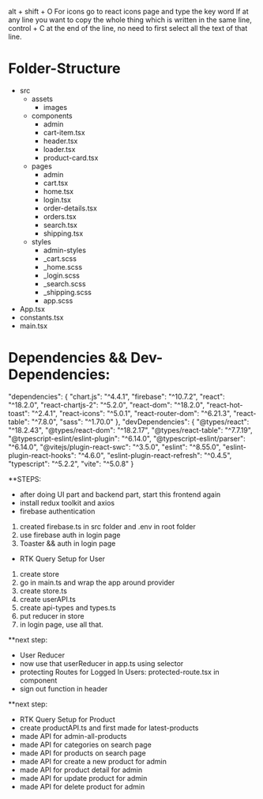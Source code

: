 alt + shift + O
For icons go to react icons page and type the key word
If at any line you want to copy the whole thing which is written in the same line, control + C at the end of the line, no need to first select all the text of that line.

# Folder-Structure

- src
  - assets
    - images
  - components
    - admin
    - cart-item.tsx
    - header.tsx
    - loader.tsx
    - product-card.tsx
  - pages
    - admin
    - cart.tsx
    - home.tsx
    - login.tsx
    - order-details.tsx
    - orders.tsx
    - search.tsx
    - shipping.tsx
  - styles
    - admin-styles
    - \_cart.scss
    - \_home.scss
    - \_login.scss
    - \_search.scss
    - \_shipping.scss
    - app.scss
- App.tsx
- constants.tsx
- main.tsx

# Dependencies && Dev-Dependencies:

"dependencies": {
"chart.js": "^4.4.1",
"firebase": "^10.7.2",
"react": "^18.2.0",
"react-chartjs-2": "^5.2.0",
"react-dom": "^18.2.0",
"react-hot-toast": "^2.4.1",
"react-icons": "^5.0.1",
"react-router-dom": "^6.21.3",
"react-table": "^7.8.0",
"sass": "^1.70.0"
},
"devDependencies": {
"@types/react": "^18.2.43",
"@types/react-dom": "^18.2.17",
"@types/react-table": "^7.7.19",
"@typescript-eslint/eslint-plugin": "^6.14.0",
"@typescript-eslint/parser": "^6.14.0",
"@vitejs/plugin-react-swc": "^3.5.0",
"eslint": "^8.55.0",
"eslint-plugin-react-hooks": "^4.6.0",
"eslint-plugin-react-refresh": "^0.4.5",
"typescript": "^5.2.2",
"vite": "^5.0.8"
}

\*\*STEPS:

- after doing UI part and backend part, start this frontend again
- install redux toolkit and axios
- firebase authentication

1. created firebase.ts in src folder and .env in root folder
2. use firebase auth in login page
3. Toaster && auth in login page

- RTK Query Setup for User

1. create store
2. go in main.ts and wrap the app around provider
3. create store.ts
4. create userAPI.ts
5. create api-types and types.ts
6. put reducer in store
7. in login page, use all that.

\*\*next step:

- User Reducer
- now use that userReducer in app.ts using selector
- protecting Routes for Logged In Users: protected-route.tsx in component
- sign out function in header

\*\*next step:

- RTK Query Setup for Product
- create productAPI.ts and first made for latest-products
- made API for admin-all-products
- made API for categories on search page
- made API for products on search page
- made API for create a new product for admin
- made API for product detail for admin
- made API for update product for admin
- made API for delete product for admin
